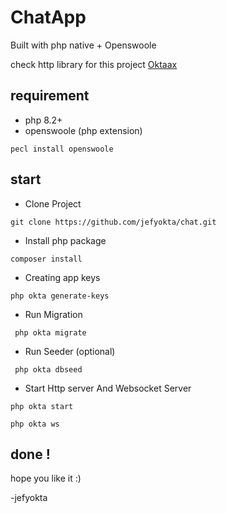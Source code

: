 # ChatApp

Built with php native + Openswoole

check http library for this project [Oktaax](https://github.com/jefyokta/oktaax)


## requirement

- php 8.2+
- openswoole (php extension)

```
pecl install openswoole
```

## start

- Clone Project

```
git clone https://github.com/jefyokta/chat.git
```

- Install php package

```
composer install
```

- Creating app keys

```
php okta generate-keys
```


- Run Migration

```
 php okta migrate
```
- Run Seeder (optional)

```
 php okta dbseed
```

- Start Http server And Websocket Server

```
php okta start
```

```
php okta ws
```

## done !

hope you like it :)

-jefyokta